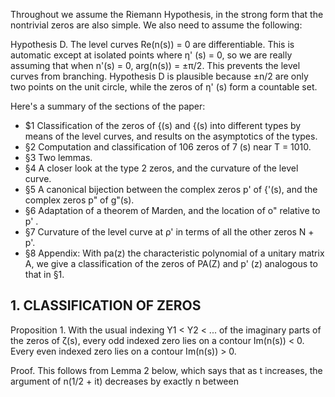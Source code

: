 Throughout we assume the Riemann Hypothesis, in the strong form that the nontrivial zeros are also simple. We also need to assume the following:

Hypothesis D. The level curves Re(n(s)) = 0 are differentiable. This is automatic except at isolated points where η' (s) = 0, so we are really assuming that when n'(s) = 0, arg(n(s)) = ±π/2. This prevents the level curves from branching. Hypothesis D is plausible because ±n/2 are only two points on the unit circle, while the zeros of η' (s) form a countable set.

Here's a summary of the sections of the paper:

- \$1 Classification of the zeros of {(s) and {(s) into different types by means of the level curves, and results on the asymptotics of the types.
- §2 Computation and classification of 106 zeros of 7 (s) near T = 1010.
- §3 Two lemmas.
- §4 A closer look at the type 2 zeros, and the curvature of the level curve.
- §5 A canonical bijection between the complex zeros p' of {'(s), and the complex zeros p" of g"(s).
- §6 Adaptation of a theorem of Marden, and the location of o" relative to p' .
- §7 Curvature of the level curve at ρ' in terms of all the other zeros N + p'.
- §8 Appendix: With pa(z) the characteristic polynomial of a unitary matrix A, we give a classification of the zeros of PA(Z) and p' (z) analogous to that in §1.

## 1. CLASSIFICATION OF ZEROS

Proposition 1. With the usual indexing Y1 < Y2 < ... of the imaginary parts of the zeros of ζ(s), every odd indexed zero lies on a contour Im(n(s)) < 0. Every even indexed zero lies on a contour Im(n(s)) > 0.

Proof. This follows from Lemma 2 below, which says that as t increases, the argument of n(1/2 + it) decreases by exactly n between